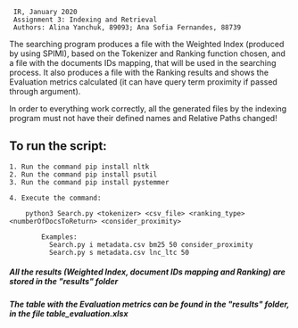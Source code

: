      IR, January 2020
     Assignment 3: Indexing and Retrieval
     Authors: Alina Yanchuk, 89093; Ana Sofia Fernandes, 88739


The searching program produces a file with the Weighted Index (produced by using SPIMI), based on the Tokenizer and Ranking function chosen, and a file with the documents IDs mapping, that will be used in the searching process. It also produces a file with the Ranking results and shows the Evaluation metrics calculated (it can have query term proximity if passed through argument).

In order to everything work correctly, all the generated files by the indexing program must not have their defined names and Relative Paths changed!


## To run the script:

    1. Run the command pip install nltk
    2. Run the command pip install psutil
    3. Run the command pip install pystemmer
    
    4. Execute the command:    

        python3 Search.py <tokenizer> <csv_file> <ranking_type> <numberOfDocsToReturn> <consider_proximity>

            Examples: 
              Search.py i metadata.csv bm25 50 consider_proximity
              Search.py s metadata.csv lnc_ltc 50


##### All the results (Weighted Index, document IDs mapping and Ranking) are stored in the "results" folder             

##### The table with the Evaluation metrics can be found in the "results" folder, in the file table_evaluation.xlsx

